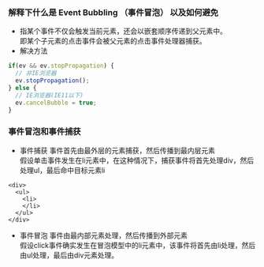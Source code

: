 ### 解释下什么是 Event Bubbling （事件冒泡） 以及如何避免
* 指某个事件不仅会触发当前元素，还会以嵌套顺序传递到父元素中。  
  即某个子元素的点击事件会被父元素的点击事件处理器捕获。
* 解决方法
```js
if(ev && ev.stopPropagation) {
  // 非IE浏览器
  ev.stopPropagation();
} else {
  // IE浏览器(IE11以下)
  ev.cancelBubble = true;
}
```

### 事件冒泡和事件捕获
* 事件捕获 事件首先由最外层的元素捕获，然后传播到最内层元素  
  假设单击事件发生在li元素中，在这种情况下，捕获事件将首先处理div，然后处理ul，最后命中目标元素li
```
<div>
  <ul>
    <li>
    </li>
  </ul>
</div>
```
* 事件冒泡 事件由最内部元素处理，然后传播到外部元素  
  假设click事件确实发生在冒泡模型中的li元素中，该事件将首先由li处理，然后由ul处理，最后由div元素处理。